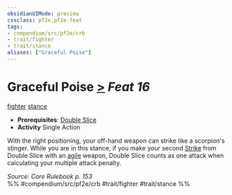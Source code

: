 ```yaml
---
obsidianUIMode: preview
cssclass: pf2e,pf2e-feat
tags:
- compendium/src/pf2e/crb
- trait/fighter
- trait/stance
aliases: ["Graceful Poise"]
---
```

# Graceful Poise  [>](chapter-9-playing-the-game.md#Actions "Single Action") *Feat 16*  
[fighter](Reference/Rules/Traits/fighter.md "Fighter Class Trait")  [stance](stance.md "Stance Combat Trait")  

- **Prerequisites**: [Double Slice](double-slice.md)
- **Activity** Single Action

With the right positioning, your off-hand weapon can strike like a scorpion's stinger. While you are in this stance, if you make your second [Strike](strike.md) from Double Slice with an [agile](agile.md "Agile Weapon Trait") weapon, Double Slice counts as one attack when calculating your multiple attack penalty.

*Source: Core Rulebook p. 153*  
%% #compendium/src/pf2e/crb #trait/fighter #trait/stance %%